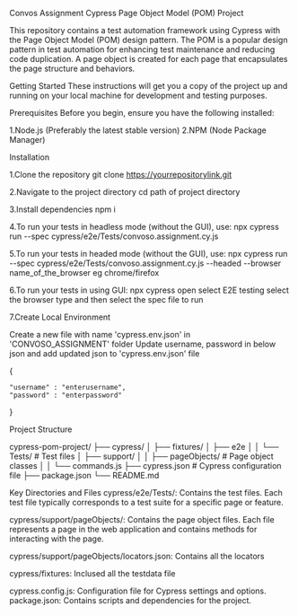 Convos Assignment Cypress Page Object Model (POM) Project

This repository contains a test automation framework using Cypress with the Page Object Model (POM) design pattern. The POM is a popular design pattern in test automation for enhancing test maintenance and reducing code duplication. A page object is created for each page that encapsulates the page structure and behaviors.

Getting Started
These instructions will get you a copy of the project up and running on your local machine for development and testing purposes.

Prerequisites
Before you begin, ensure you have the following installed:

1.Node.js (Preferably the latest stable version)
2.NPM (Node Package Manager)


Installation

1.Clone the repository
git clone https://yourrepositorylink.git

2.Navigate to the project directory
cd path of project directory

3.Install dependencies
npm i

4.To run your tests in headless mode (without the GUI), use:
npx cypress run --spec cypress/e2e/Tests/convoso.assignment.cy.js

5.To run your tests in headed mode (without the GUI), use:
npx cypress run --spec cypress/e2e/Tests/convoso.assignment.cy.js --headed --browser name_of_the_browser eg chrome/firefox

6.To run your tests in using GUI:
npx cypress open select E2E testing select the browser type and then select the spec file to run

7.Create Local Environment

Create a new file with name 'cypress.env.json' in 'CONVOSO_ASSIGNMENT' folder
Update username, password in below json and add updated json to 'cypress.env.json' file

{

    "username" : "enterusername",
    "password" : "enterpassword"

}

Project Structure

cypress-pom-project/
├── cypress/
│   ├── fixtures/
│   ├── e2e
│   │   └── Tests/           # Test files
│   ├── support/
│   │   ├── pageObjects/     # Page object classes
│   │   └── commands.js
├── cypress.json             # Cypress configuration file
├── package.json
└── README.md

Key Directories and Files
cypress/e2e/Tests/: Contains the test files. Each test file typically corresponds to a test suite for a specific page or feature.

cypress/support/pageObjects/: Contains the page object files. Each file represents a page in the web application and contains methods for interacting with the page.

cypress/support/pageObjects/locators.json: Contains all the locators

cypress/fixtures: 
Inclused all the testdata file

cypress.config.js: Configuration file for Cypress settings and options.
package.json: Contains scripts and dependencies for the project.


